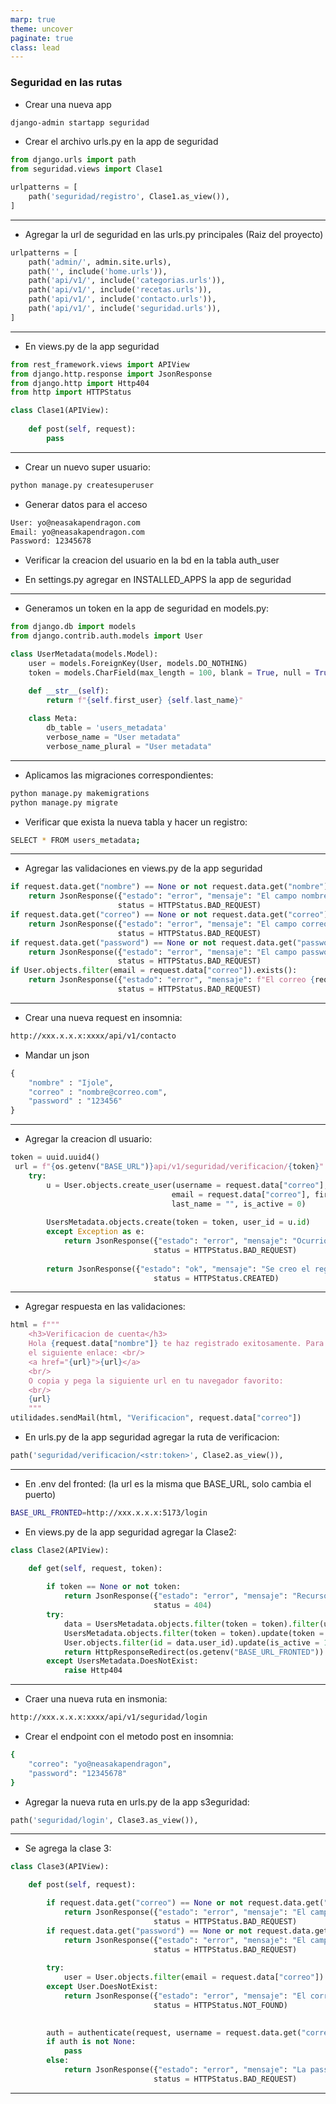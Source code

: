 ```yaml
---
marp: true
theme: uncover
paginate: true
class: lead
---
```

### Seguridad en las rutas
- Crear una nueva app
```bash
django-admin startapp seguridad
```

- Crear el archivo urls.py en la app de seguridad
```python
from django.urls import path
from seguridad.views import Clase1

urlpatterns = [
    path('seguridad/registro', Clase1.as_view()),
]
```
---
- Agregar la url de seguridad en las urls.py principales (Raiz del proyecto)
```python
urlpatterns = [
    path('admin/', admin.site.urls),
    path('', include('home.urls')),
    path('api/v1/', include('categorias.urls')),
    path('api/v1/', include('recetas.urls')),
    path('api/v1/', include('contacto.urls')),
    path('api/v1/', include('seguridad.urls')),
]
```
---
- En views.py de la app seguridad
```python
from rest_framework.views import APIView
from django.http.response import JsonResponse
from django.http import Http404
from http import HTTPStatus

class Clase1(APIView):
    
    def post(self, request):
        pass
```
---
- Crear un nuevo super usuario:
```bash
python manage.py createsuperuser
```

- Generar datos para el acceso
```bash
User: yo@neasakapendragon.com
Email: yo@neasakapendragon.com
Password: 12345678
```

- Verificar la creacion del usuario en la bd en la tabla auth_user

- En settings.py agregar en INSTALLED_APPS la app de seguridad
---

- Generamos un token en la app de seguridad en models.py:
```python
from django.db import models
from django.contrib.auth.models import User

class UserMetadata(models.Model):
    user = models.ForeignKey(User, models.DO_NOTHING)
    token = models.CharField(max_length = 100, blank = True, null = True)

    def __str__(self):
        return f"{self.first_user} {self.last_name}"
    
    class Meta:
        db_table = 'users_metadata'
        verbose_name = "User metadata"
        verbose_name_plural = "User metadata"
```
---

- Aplicamos las migraciones correspondientes:

```bash
python manage.py makemigrations
python manage.py migrate
```

- Verificar que exista la nueva tabla y hacer un registro:

``` bash
SELECT * FROM users_metadata;
```
---
- Agregar las validaciones en views.py de la app seguridad

```python
if request.data.get("nombre") == None or not request.data.get("nombre"):
    return JsonResponse({"estado": "error", "mensaje": "El campo nombre es obligatorio"}, 
                        status = HTTPStatus.BAD_REQUEST)
if request.data.get("correo") == None or not request.data.get("correo"):
    return JsonResponse({"estado": "error", "mensaje": "El campo correo es obligatorio"}, 
                        status = HTTPStatus.BAD_REQUEST)
if request.data.get("password") == None or not request.data.get("password"):
    return JsonResponse({"estado": "error", "mensaje": "El campo password es obligatorio"}, 
                        status = HTTPStatus.BAD_REQUEST)
if User.objects.filter(email = request.data["correo"]).exists():
    return JsonResponse({"estado": "error", "mensaje": f"El correo {request.data["correo"]} ya existe."}, 
                        status = HTTPStatus.BAD_REQUEST)
```
---
- Crear una nueva request en insomnia:

```bash
http://xxx.x.x.x:xxxx/api/v1/contacto
```

- Mandar un json

```python
{
    "nombre" : "Ijole",
    "correo" : "nombre@correo.com",
    "password" : "123456"
}
```
---
- Agregar la creacion dl usuario:
```python
token = uuid.uuid4()
 url = f"{os.getenv("BASE_URL")}api/v1/seguridad/verificacion/{token}"
    try:
        u = User.objects.create_user(username = request.data["correo"], password = request.data["password"], 
                                    email = request.data["correo"], first_name = request.data["nombre"], 
                                    last_name = "", is_active = 0)
            
        UsersMetadata.objects.create(token = token, user_id = u.id)
        except Exception as e:
            return JsonResponse({"estado": "error", "mensaje": "Ocurrio un error inesperado."}, 
                                status = HTTPStatus.BAD_REQUEST)
        
        return JsonResponse({"estado": "ok", "mensaje": "Se creo el registro correctamente."}, 
                                status = HTTPStatus.CREATED)
```
---
- Agregar respuesta en las validaciones:

```python
html = f"""
    <h3>Verificacion de cuenta</h3>
    Hola {request.data["nombre"]} te haz registrado exitosamente. Para activar tu cuenta haz click en 
    el siguiente enlace: <br/>
    <a href="{url}">{url}</a>
    <br/>
    O copia y pega la siguiente url en tu navegador favorito:
    <br/>
    {url}
    """
utilidades.sendMail(html, "Verificacion", request.data["correo"])
```
- En urls.py de la app seguridad agregar la ruta de verificacion:
```python
path('seguridad/verificacion/<str:token>', Clase2.as_view()),
```
---
- En .env del fronted: (la url es la misma que BASE_URL, solo cambia el puerto)
```bash
BASE_URL_FRONTED=http://xxx.x.x.x:5173/login
```

- En views.py de la app seguridad agregar la Clase2:
```python
class Clase2(APIView):

    def get(self, request, token):
        
        if token == None or not token:
            return JsonResponse({"estado": "error", "mensaje": "Recurso no disponible"}, 
                                status = 404)
        try:
            data = UsersMetadata.objects.filter(token = token).filter(user__is_active = 0).get()
            UsersMetadata.objects.filter(token = token).update(token = "")
            User.objects.filter(id = data.user_id).update(is_active = 1)
            return HttpResponseRedirect(os.getenv("BASE_URL_FRONTED"))
        except UsersMetadata.DoesNotExist:
            raise Http404
```
---
- Craer una nueva ruta en insmonia:
```bash
http://xxx.x.x.x:xxxx/api/v1/seguridad/login
```

- Crear el endpoint con el metodo post en insomnia:
```bash
{
	"correo": "yo@neasakapendragon",
	"password": "12345678"
}
```

- Agregar la nueva ruta en urls.py de la app s3eguridad:
```python
path('seguridad/login', Clase3.as_view()),
```
---
- Se agrega la clase 3:
```python
class Clase3(APIView):

    def post(self, request):

        if request.data.get("correo") == None or not request.data.get("correo"):
            return JsonResponse({"estado": "error", "mensaje": "El campo correo es obligatorio"}, 
                                status = HTTPStatus.BAD_REQUEST)
        if request.data.get("password") == None or not request.data.get("password"):
            return JsonResponse({"estado": "error", "mensaje": "El campo password es obligatorio"}, 
                                status = HTTPStatus.BAD_REQUEST)
        
        try:
            user = User.objects.filter(email = request.data["correo"]).get()
        except User.DoesNotExist:
            return JsonResponse({"estado": "error", "mensaje": "El correo ingresado no es valido."}, 
                                status = HTTPStatus.NOT_FOUND)
        

        auth = authenticate(request, username = request.data.get("correo"), password = request.data.get("password"))
        if auth is not None:
            pass
        else:
            return JsonResponse({"estado": "error", "mensaje": "La password ingresada no es valida."}, 
                                status = HTTPStatus.BAD_REQUEST)
```
---